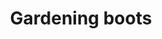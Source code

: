 ---
layout: item
title: Gardening boots
item-id: 5345
datatable: true
id: 5345
name: "Gardening boots"
members: true
lowalch: 10
highalch: 15
examine: "A pair of gardening boots."
monsters:
  - id: 3114
    name: "Farmer"
    members: false
    combat_level: 7
    wiki_url: "https://oldschool.runescape.wiki/w/Farmer"
    drops:
      - quantity: "1"
        rarity: 0.015625
    image: "https://oldschool.runescape.wiki/images/thumb/3/3d/Farmer.png/150px-Farmer.png?1e65e"
---